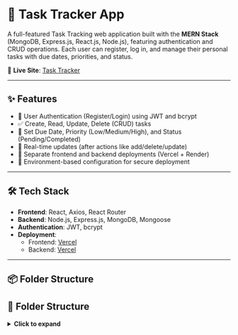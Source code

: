 # 📝 Task Tracker App

A full-featured Task Tracking web application built with the **MERN Stack** (MongoDB, Express.js, React.js, Node.js), featuring authentication and CRUD operations. Each user can register, log in, and manage their personal tasks with due dates, priorities, and status.

🚀 **Live Site**: [Task Tracker](https://task-tracking-uwlh.vercel.app/)

---

## ✨ Features

- 🔐 User Authentication (Register/Login) using JWT and bcrypt
- ✅ Create, Read, Update, Delete (CRUD) tasks
- 📅 Set Due Date, Priority (Low/Medium/High), and Status (Pending/Completed)
- 🔄 Real-time updates (after actions like add/delete/update)
- 📁 Separate frontend and backend deployments (Vercel + Render)
- 🧾 Environment-based configuration for secure deployment

---

## 🛠 Tech Stack

- **Frontend**: React, Axios, React Router
- **Backend**: Node.js, Express.js, MongoDB, Mongoose
- **Authentication**: JWT, bcrypt
- **Deployment**:
  - Frontend: [Vercel](task-tracking-uwlh.vercel.app)
  - Backend: [Vercel](task-tracking-delta.vercel.app)

---

## 📦 Folder Structure

## 📁 Folder Structure

<details>
<summary><strong>Click to expand</strong></summary>

```plaintext
task-tracker/
├── backend/               # Express.js + MongoDB (API)
│   ├── controllers/       # Task & auth logic
│   ├── models/            # Mongoose schemas
│   ├── routes/            # Auth & Task routes
│   ├── middleware/        # Auth middleware (JWT)
│   ├── .env               # Environment variables
│   └── server.js          # Entry point
│
├── frontend/              # React + Vite app
│   ├── src/
│   │   ├── components/    # TaskForm, TaskList, etc.
│   │   ├── pages/         # Home, Login, Register
│   │   ├── App.jsx
│   │   └── main.jsx
│   ├── public/
│   └── vite.config.js
│
└── README.md



## ⚙️ Environment Variables

### Backend `.env`
```env
PORT=5000
MONGO_URI=your_mongodb_connection_string
JWT_SECRET=your_jwt_secret
FRONTEND_URL=https://task-tracking-uwlh.vercel.app

Frontend .env
env
Copy
Edit
VITE_API_BASE_URL=task-tracking-delta.vercel.app

🧪 API Endpoints
Auth Routes
POST /api/auth/register – Register new user

POST /api/auth/login – Login user

Task Routes (Protected)
GET /api/tasks – Get user’s tasks

POST /api/tasks – Create task

PUT /api/tasks/:id – Update task

DELETE /api/tasks/:id – Delete task

💡 Usage Instructions

1. Clone Repo
bash
Copy
Edit
git clone https://github.com/your-username/task-tracker-app.git

2. Set up Backend
bash
Copy
Edit
cd backend
npm install
npm run dev

3. Set up Frontend
bash
Copy
Edit
cd frontend
npm install
npm run dev


🧑‍💻 Author
Harshit Kumar
B.Tech in CSE (AI & ML), Technocrats Institute of Technology
MERN Developer


